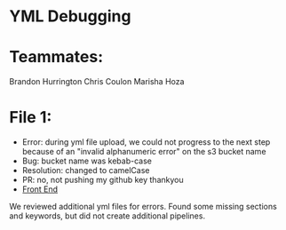 # YML Debugging

# Teammates:
Brandon Hurrington
Chris Coulon
Marisha Hoza

# File 1:
* Error: during yml file upload, we could not progress to the next step because of an "invalid alphanumeric error" on the s3 bucket name
* Bug: bucket name was kebab-case
* Resolution: changed to camelCase
* PR: no, not pushing my github key thankyou
* [Front End](http://template1-coolreactbucket-qg9efn7xcu76.s3-website-us-west-2.amazonaws.com/)

We reviewed additional yml files for errors. Found some missing sections and keywords, but did not create additional pipelines.